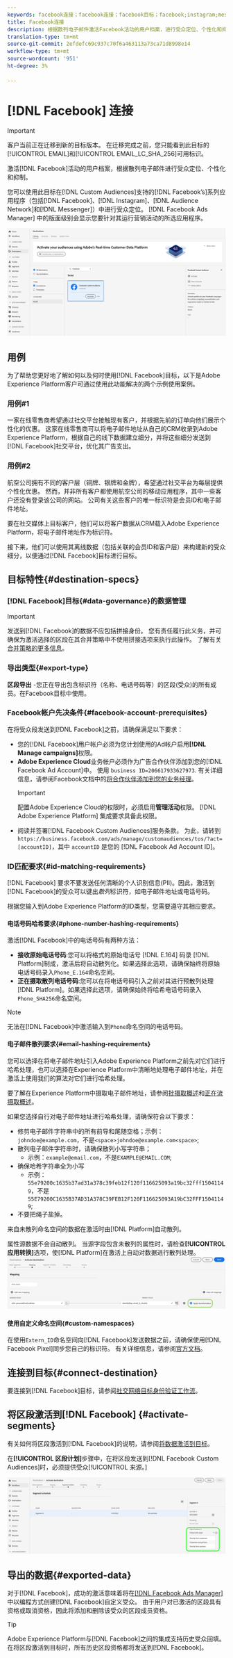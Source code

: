 ```yaml
---
keywords: facebook连接；facebook连接；facebook目标；facebook;instagram;messenger;facebook messenger
title: Facebook连接
description: 根据散列电子邮件激活Facebook活动的用户档案，进行受众定位、个性化和抑制。
translation-type: tm+mt
source-git-commit: 2efdefc69c937c70f6a463113a73ca71d8998e14
workflow-type: tm+mt
source-wordcount: '951'
ht-degree: 3%

---
```



# [!DNL Facebook] 连接

>[!IMPORTANT]
>
>客户当前正在迁移到新的目标版本。 在迁移完成之前，您只能看到此目标的[!UICONTROL EMAIL]和[!UICONTROL EMAIL_LC_SHA_256]可用标识。

激活[!DNL Facebook]活动的用户档案，根据散列电子邮件进行受众定位、个性化和抑制。

您可以使用此目标在[!DNL Custom Audiences]支持的[!DNL Facebook’s]系列应用程序（包括[!DNL Facebook]、[!DNL Instagram]、[!DNL Audience Network]和[!DNL Messenger]）中进行受众定位。 [!DNL Facebook Ads Manager] 中的版面级别会显示您要针对其运行营销活动的所选应用程序。

![Adobe Experience PlatformUI中的Facebook目标](../../assets/catalog/social/facebook/catalog.png)

## 用例

为了帮助您更好地了解如何以及何时使用[!DNL Facebook]目标，以下是Adobe Experience Platform客户可通过使用此功能解决的两个示例使用案例。

### 用例#1

一家在线零售商希望通过社交平台接触现有客户，并根据先前的订单向他们展示个性化的优惠。 这家在线零售商可以将电子邮件地址从自己的CRM收录到Adobe Experience Platform，根据自己的线下数据建立细分，并将这些细分发送到[!DNL Facebook]社交平台，优化其广告支出。

### 用例#2

航空公司拥有不同的客户层（铜牌、银牌和金牌），希望通过社交平台为每层提供个性化优惠。 然而，并非所有客户都使用航空公司的移动应用程序，其中一些客户还没有登录该公司的网站。 公司有关这些客户的唯一标识符是会员ID和电子邮件地址。

要在社交媒体上目标客户，他们可以将客户数据从CRM载入Adobe Experience Platform，将电子邮件地址作为标识符。

接下来，他们可以使用其离线数据（包括关联的会员ID和客户层）来构建新的受众细分，以便通过[!DNL Facebook]目标进行目标。

## 目标特性{#destination-specs}

### [!DNL Facebook]目标{#data-governance}的数据管理

>[!IMPORTANT]
>
>发送到[!DNL Facebook]的数据不应包括拼接身份。 您有责任履行此义务，并可确保为激活选择的区段在其合并策略中不使用拼接选项来执行此操作。 了解有关[合并策略的更多信息](/help/profile/ui/merge-policies.md)。

### 导出类型{#export-type}

**区段导出** -您正在导出包含标识符（名称、电话号码等）的区段(受众)的所有成员。在Facebook目标中使用。

### Facebook帐户先决条件{#facebook-account-prerequisites}

在将受众段发送到[!DNL Facebook]之前，请确保满足以下要求：

- 您的[!DNL Facebook]用户帐户必须为您计划使用的Ad帐户启用&#x200B;**[!DNL Manage campaigns]**&#x200B;权限。
- **Adobe Experience Cloud**&#x200B;业务帐户必须作为广告合作伙伴添加到您的[!DNL Facebook Ad Account]中。 使用 `business ID=206617933627973`. 有关详细信息，请参阅Facebook文档中的[将合作伙伴添加到您的业务经理](https://www.facebook.com/business/help/1717412048538897)。
   >[!IMPORTANT]
   >
   > 配置Adobe Experience Cloud的权限时，必须启用&#x200B;**管理活动**&#x200B;权限。 [!DNL Adobe Experience Platform] 集成要求具备此权限。
- 阅读并签署[!DNL Facebook Custom Audiences]服务条款。 为此，请转到 `https://business.facebook.com/ads/manage/customaudiences/tos/?act=[accountID]`，其中 `accountID` 是您的 [!DNL Facebook Ad Account ID]。

### ID匹配要求{#id-matching-requirements}

[!DNL Facebook] 要求不要发送任何清晰的个人识别信息(PII)。因此，激活到[!DNL Facebook]的受众可以键出&#x200B;*散列*&#x200B;标识符，如电子邮件地址或电话号码。

根据您输入到Adobe Experience Platform的ID类型，您需要遵守其相应要求。

#### 电话号码哈希要求{#phone-number-hashing-requirements}

激活[!DNL Facebook]中的电话号码有两种方法：

- **接收原始电话号码**:您可以将格式的原始电话号 [!DNL E.164] 码录 [!DNL Platform]制成，激活后将自动散列化。如果选择此选项，请确保始终将原始电话号码录入`Phone_E.164`命名空间。
- **正在摄取散列电话号码**:您可以在将电话号码引入之前对其进行预散列处理 [!DNL Platform]。如果选择此选项，请确保始终将哈希电话号码录入`Phone_SHA256`命名空间。

>[!NOTE]
>
>无法在[!DNL Facebook]中激活输入到`Phone`命名空间的电话号码。


#### 电子邮件散列要求{#email-hashing-requirements}

您可以选择在将电子邮件地址引入Adobe Experience Platform之前先对它们进行哈希处理，也可以选择在Experience Platform中清晰地处理电子邮件地址，并在激活上使用我们的算法对它们进行哈希处理。

要了解在Experience Platform中摄取电子邮件地址，请参阅[批摄取概述](/help/ingestion/batch-ingestion/overview.md)和[正在流摄取概述](/help/ingestion/streaming-ingestion/overview.md)。

如果您选择自行对电子邮件地址进行哈希处理，请确保符合以下要求：

- 修剪电子邮件字符串中的所有前导和尾随空格；示例：`johndoe@example.com`，不是`<space>johndoe@example.com<space>`;
- 散列电子邮件字符串时，请确保散列小写字符串；
   - 示例：`example@email.com`，不是`EXAMPLE@EMAIL.COM`;
- 确保哈希字符串全为小写
   - 示例：`55e79200c1635b37ad31a378c39feb12f120f116625093a19bc32fff15041149`，不是`55E79200C1635B37AD31A378C39FEB12F120F116625093A19bC32FFF15041149`;
- 不要把绳子盐掉。

来自未散列命名空间的数据在激活时由[!DNL Platform]自动散列。

属性源数据不会自动散列。 当源字段包含未散列的属性时，请检查&#x200B;**[!UICONTROL 应用转换]**&#x200B;选项，使[!DNL Platform]在激活上自动对数据进行散列处理。
![身份映射转换](../../assets/ui/activate-destinations/identity-mapping-transformation.png)

#### 使用自定义命名空间{#custom-namespaces}

在使用`Extern_ID`命名空间向[!DNL Facebook]发送数据之前，请确保使用[!DNL Facebook Pixel]同步您自己的标识符。 有关详细信息，请参阅[官方文档](https://developers.facebook.com/docs/marketing-api/audiences/guides/custom-audiences/#external_identifiers)。

## 连接到目标{#connect-destination}

要连接到[!DNL Facebook]目标，请参阅[社交网络目标身份验证工作流](./workflow.md)。

## 将区段激活到[!DNL Facebook] {#activate-segments}

有关如何将区段激活到[!DNL Facebook]的说明，请参阅[将数据激活到目标](../../ui/activate-destinations.md)。

在&#x200B;**[!UICONTROL 区段计划]**&#x200B;步骤中，在将区段发送到[!DNL Facebook Custom Audiences]时，必须提供受众[!UICONTROL 来源。]

![Facebook来源受众](../../assets/catalog/social/facebook/facebook-origin-audience.png)

## 导出的数据{#exported-data}

对于[!DNL Facebook]，成功的激活意味着将在[[!DNL Facebook Ads Manager]](https://www.facebook.com/adsmanager/manage/)中以编程方式创建[!DNL Facebook]自定义受众。 由于用户对已激活的区段具有资格或取消资格，因此将添加和删除该受众的区段成员资格。

>[!TIP]
>
>Adobe Experience Platform与[!DNL Facebook]之间的集成支持历史受众回填。 在将区段激活到目标时，所有历史区段资格都将发送到[!DNL Facebook]。